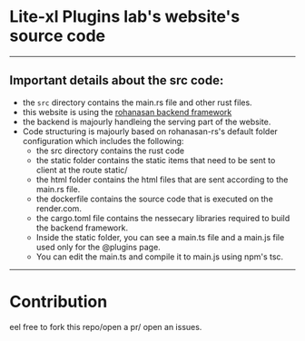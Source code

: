 # Lite-xl Plugins lab's website's source code
---
## Important details about the src code:
- the `src` directory contains the main.rs file and other rust files.
- this website is using the [rohanasan backend framework](https://github.com/rohanasan/rohanasan-rs)
- the backend is majourly handleing the serving part of the website.
- Code structuring is majourly based on rohanasan-rs's default folder configuration which includes the following:
    - the src directory contains the rust code
    - the static folder contains the static items that need to be sent to client at the route static/
    - the html folder contains the html files that are sent according to the main.rs file.
    - the dockerfile contains the source code that is executed on the render.com.
    - the cargo.toml file contains the nessecary libraries required to build the backend framework.
    - Inside the static folder, you can see a main.ts file and a main.js file used only for the @plugins page.
    - You can edit the main.ts and compile it to main.js using npm's tsc.
---
# Contribution
eel free to fork this repo/open a pr/ open an issues.

